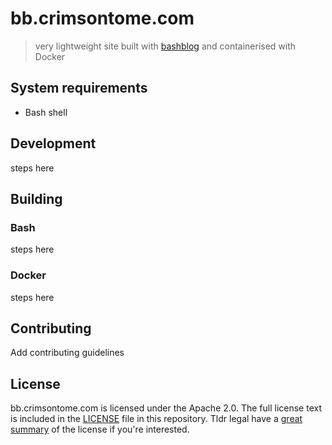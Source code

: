# bb.crimsontome.com

> very lightweight site built with [bashblog](https://github.com/cfenollosa/bashblog/) and containerised with Docker

## System requirements

- Bash shell

## Development

steps here

## Building

### Bash

steps here

### Docker

steps here

## Contributing

Add contributing guidelines

## License

bb.crimsontome.com is licensed under the Apache 2.0. The full license text is included in the [LICENSE](LICENSE.md) file in this repository. Tldr legal have a [great summary](https://tldrlegal.com/license/apache-license-2.0-(apache-2.0)) of the license if you're interested.
